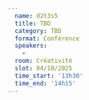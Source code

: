 ```yaml
---
  name: d2t3s5
  title: TBD
  category: TBD
  format: Conférence
  speakers: 
    - 
  room: Créativité
  slot: 04/10/2025
  time_start: '13h30'
  time_end: '14h15'
---
```

